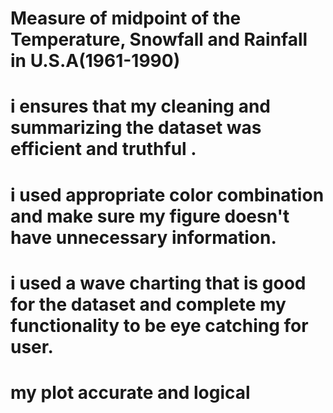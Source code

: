 # Measure of midpoint of the Temperature, Snowfall and Rainfall in U.S.A(1961-1990)
# i ensures that my cleaning and summarizing the dataset was efficient and truthful .
# i used appropriate color combination and make sure my figure doesn't have unnecessary information.
# i used a wave charting that is good for the dataset and complete my functionality to be eye catching for user.
# my plot accurate and logical
